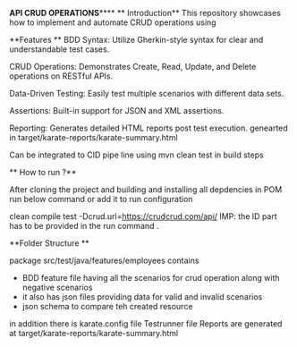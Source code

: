**API CRUD OPERATIONS******
**
Introduction**
This repository showcases how to implement and automate CRUD operations using

**Features **
  BDD Syntax: Utilize Gherkin-style syntax for clear and understandable test cases.

  CRUD Operations: Demonstrates Create, Read, Update, and Delete operations on RESTful APIs.

  Data-Driven Testing: Easily test multiple scenarios with different data sets.

  Assertions: Built-in support for JSON and XML assertions.

  Reporting: Generates detailed HTML reports post test execution. genearted in target/karate-reports/karate-summary.html

  Can be integrated to CID pipe line using mvn clean test in build steps


**  How to run ?**

After cloning the project and building and installing all depdencies in POM  run below command or add it to run configuration

clean compile test -Dcrud.url=https://crudcrud.com/api/<ID>
IMP: the ID part has to be provided in the run command .


**Folder Structure
**

package src/test/java/features/employees contains 
  - BDD feature file having all the scenarios for crud operation along with negative scenarios
  - it also has json files providing data for valid and invalid scenarios
  - json schema to compare teh created resource

  in addition there is 
  karate.config file 
  Testrunner file
  Reports are generated at target/karate-reports/karate-summary.html



